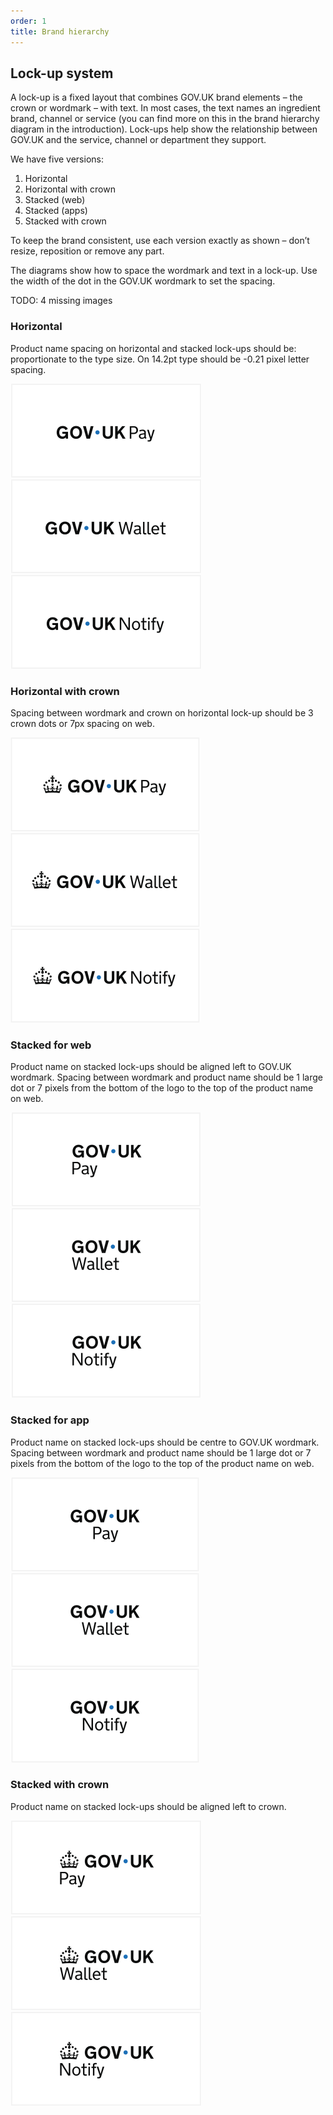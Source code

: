 ```yaml
---
order: 1
title: Brand hierarchy
---
```


## Lock-up system

A lock-up is a fixed layout that combines GOV.UK brand elements – the crown or wordmark – with text.
In most cases, the text names an ingredient brand, channel or service (you can find more on this in the brand hierarchy diagram in the introduction). Lock-ups help show the relationship between GOV.UK and the service, channel or department they support.

We have five versions:

1. Horizontal
2. Horizontal with crown
3. Stacked (web)
4. Stacked (apps)
5. Stacked with crown

To keep the brand consistent, use each version exactly as shown – don’t resize, reposition or remove any part.

The diagrams show how to space the wordmark and text in a lock-up. Use the width of the dot in the GOV.UK wordmark to set the spacing.

TODO: 4 missing images

### Horizontal

Product name spacing on horizontal and stacked lock-ups should be: proportionate to the type size. On 14.2pt type should be -0.21 pixel letter spacing.

![TODO](./horizontal-pay.svg) ![TODO](./horizontal-wallet.svg) ![TODO](./horizontal-notify.svg)

### Horizontal with crown

Spacing between wordmark and crown on horizontal lock-up should be 3 crown dots or 7px spacing on web.

![TODO](./horizontal-with-crown-pay.svg) ![TODO](./horizontal-with-crown-wallet.svg) ![TODO](./horizontal-with-crown-notify.svg)

### Stacked for web

Product name on stacked lock-ups should be aligned left to GOV.UK wordmark.
Spacing between wordmark and product name should be 1 large dot or 7 pixels from the bottom of the logo to the top of the product name on web.

![TODO](./stacked-for-web-pay.svg) ![TODO](./stacked-for-web-wallet.svg) ![TODO](./stacked-for-web-notify.svg)

### Stacked for app

Product name on stacked lock-ups should be centre to GOV.UK wordmark.
Spacing between wordmark and product name should be 1 large dot or 7 pixels from the bottom of the logo to the top of the product name on web.

![TODO](./stacked-for-app-pay.svg) ![TODO](./stacked-for-app-wallet.svg) ![TODO](./stacked-for-app-notify.svg)

### Stacked with crown

Product name on stacked lock-ups should be aligned left to crown.

![TODO](./stacked-with-crown-pay.svg) ![TODO](./stacked-with-crown-wallet.svg) ![TODO](./stacked-with-crown-notify.svg)
